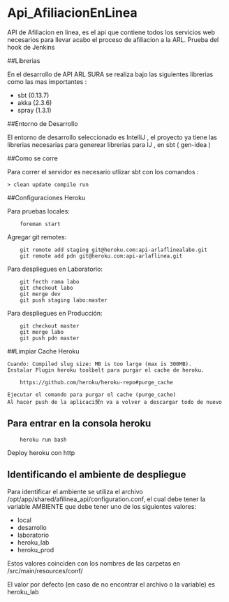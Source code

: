 Api_AfiliacionEnLinea
===============

API  de Afiliacion en linea, es el api que contiene todos los servicios web necesarios para llevar acabo el proceso de afiliacion a la ARL.
Prueba del hook de Jenkins

##Librerias


En el desarrollo de API ARL SURA se realiza bajo las siguientes librerias como las mas importantes :

 - sbt (0.13.7)
 - akka (2.3.6)
 - spray (1.3.1)

##Entorno de Desarrollo


El entorno de desarrollo seleccionado es IntelliJ , el proyecto ya tiene las librerias necesarias para generear librerias para IJ , en sbt ( gen-idea )

##Como se corre


Para correr el servidor es necesario utlizar sbt con los comandos :

    > clean update compile run


##Configuraciones Heroku


Para pruebas locales:

		foreman start


Agregar git remotes:

		git remote add staging git@heroku.com:api-arlaflinealabo.git
        git remote add pdn git@heroku.com:api-arlaflinea.git


Para despliegues en Laboratorio:

		git fecth rama labo
		git checkout labo
		git merge dev
		git push staging labo:master


Para despliegues en Producción:

		git checkout master
		git merge labo
		git push pdn master

##Limpiar Cache Heroku

    Cuando: Compiled slug size: MB is too large (max is 300MB).
    Instalar Plugin heroku toolbelt para purgar el cache de heroku.

        https://github.com/heroku/heroku-repo#purge_cache

    Ejecutar el comando para purgar el cache (purge_cache)
    Al hacer push de la aplicaci贸n va a volver a descargar todo de nuevo


## Para entrar en la consola heroku

        heroku run bash


Deploy heroku con http


## Identificando el ambiente de despliegue

Para identificar el ambiente se utiliza el archivo /opt/app/shared/afilinea_api/configuration.conf,
el cual debe tener la variable AMBIENTE que debe tener uno de los siguientes valores:

 - local
 - desarrollo
 - laboratorio
 - heroku_lab
 - heroku_prod

Estos valores coinciden con los nombres de las carpetas en /src/main/resources/conf/

El valor por defecto (en caso de no encontrar el archivo o la variable) es heroku_lab